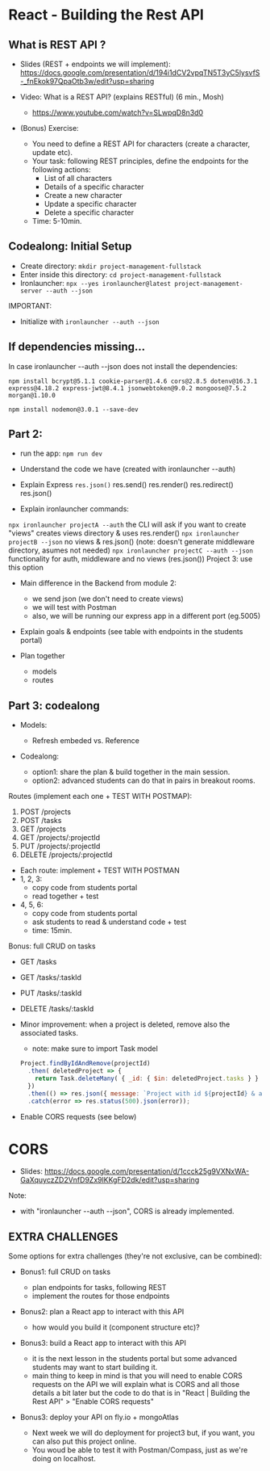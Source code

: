 

# React - Building the Rest API

<!--
@todo: improve planning & notes
-->


<!--


- Codealong final result:
  https://github.com/Ironborn-Ironhack-March-2022/ironborn-project-management-server/commits/main


  note: the last commits are for Auth ("functionality to register" + "functionality for authentication")


- Approach: 
  - option 1: codealong (takes quite a bit of time, 4h )
  - option 2: giving students the code & ask them to try to understand it ? (they may feel overwhelmed)

-->




## What is REST API ?

- Slides (REST + endpoints we will implement): 
  https://docs.google.com/presentation/d/194i1dCV2vpqTN5T3yC5lysvfS-_fnEkok97QpaOtb3w/edit?usp=sharing

- Video: What is a REST API? (explains RESTful) (6 min., Mosh)
  - https://www.youtube.com/watch?v=SLwpqD8n3d0





- (Bonus) Exercise:
  - You need to define a REST API for characters (create a character, update etc).
  - Your task: following REST principles, define the endpoints for the following actions:
    - List of all characters
    - Details of a specific character
    - Create a new character
    - Update a specific character
    - Delete a specific character
  - Time: 5-10min.





## Codealong: Initial Setup

- Create directory: `mkdir project-management-fullstack`
- Enter inside this directory: `cd project-management-fullstack`
- Ironlauncher: `npx --yes ironlauncher@latest project-management-server --auth --json`


<!-- IMPORTANT  -->
<!-- IMPORTANT  -->
<!-- IMPORTANT  -->
  
IMPORTANT:
- Initialize with `ironlauncher --auth --json` 

<!-- IMPORTANT  -->
<!-- IMPORTANT  -->
<!-- IMPORTANT  -->





## If dependencies missing...

In case ironlauncher --auth --json does not install the dependencies:

  ```
  npm install bcrypt@5.1.1 cookie-parser@1.4.6 cors@2.8.5 dotenv@16.3.1 express@4.18.2 express-jwt@8.4.1 jsonwebtoken@9.0.2 mongoose@7.5.2 morgan@1.10.0
  ```

  ```
  npm install nodemon@3.0.1 --save-dev
  ```


## Part 2:

- run the app: `npm run dev`

- Understand the code we have (created with ironlauncher --auth)


- Explain Express `res.json()`
  res.send()
  res.render()
  res.redirect()
  res.json()


- Explain ironlauncher commands:

`npx ironlauncher projectA --auth`
  the CLI will ask if you want to create "views"
  creates views directory & uses res.render()
`npx ironlauncher projectB --json`
  no views & res.json()
  (note: doesn't generate middleware directory, asumes not needed)
`npx ironlauncher projectC --auth --json`
  functionality for auth, middleware and no views (res.json())
  Project 3: use this option


- Main difference in the Backend from module 2:
  - we send json (we don't need to create views)
  - we will test with Postman
  - also, we will be running our express app in a different port (eg.5005)


- Explain goals & endpoints
  (see table with endpoints in the students portal)


- Plan together
  - models
  - routes



## Part 3: codealong

- Models:
  - Refresh embeded vs. Reference


- Codealong: 
  - option1: share the plan & build together in the main session.
  - option2: advanced students can do that in pairs in breakout rooms.


Routes (implement each one + TEST WITH POSTMAP):
1. POST /projects
2. POST /tasks
3. GET /projects
4. GET /projects/:projectId
5. PUT /projects/:projectId
6. DELETE /projects/:projectId

- Each route: implement + TEST WITH POSTMAN
- 1, 2, 3: 
  - copy code from students portal
  - read together + test
- 4, 5, 6: 
  - copy code from students portal
  - ask students to read & understand code + test
  - time: 15min.

Bonus: full CRUD on tasks
  - GET /tasks
  - GET /tasks/:taskId
  - PUT /tasks/:taskId
  - DELETE /tasks/:taskId


- Minor improvement: when a project is deleted, remove also the associated tasks.
  - note: make sure to import Task model

  ```js
  Project.findByIdAndRemove(projectId)
    .then( deletedProject => {
      return Task.deleteMany( { _id: { $in: deletedProject.tasks } } );
    })
    .then(() => res.json({ message: `Project with id ${projectId} & all associated tasks were removed successfully.` }))
    .catch(error => res.status(500).json(error));
  ```  



- Enable CORS requests (see below)



# CORS

- Slides: 
  https://docs.google.com/presentation/d/1ccck25g9VXNxWA-GaXquyczZD2VnfD9Zx9lKKgFD2dk/edit?usp=sharing

  <!-- @todo: improve slides -->
  <!-- @todo: improve slides -->
  <!-- @todo: improve slides -->

Note:
- with "ironlauncher --auth --json", CORS is already implemented.


## EXTRA CHALLENGES

Some options for extra challenges (they're not exclusive, can be combined):

- Bonus1: full CRUD on tasks
  - plan endpoints for tasks, following REST
  - implement the routes for those endpoints

- Bonus2: plan a React app to interact with this API
  - how would you build it (component structure etc)?

- Bonus3: build a React app to interact with this API
  - it is the next lesson in the students portal but some advanced students may want to start building it.
  - main thing to keep in mind is that you will need to enable CORS requests on the API
we will explain what is CORS and all those details a bit later but the code to do that is in "React | Building the Rest API" > "Enable CORS requests"

- Bonus3: deploy your API on fly.io + mongoAtlas
  - Next week  we will do deployment for project3 but, if you want, you can also put this project online. 
  - You woud be able to test it with Postman/Compass, just as we're doing on localhost.



<!-- 
@LT
- (if we do React as self-guided) explain how to run 2 projects in dev -->
